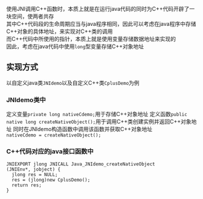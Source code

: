 使用JNI调用C++函数时，本质上就是在运行java代码的同时为C++代码开辟了一块空间，使两者共存   
其中C++代码段的生命周期应当与java程序相同，因此可以考虑在java程序中存储C++对象的具体地址，来实现对C++类的调用  
而C++代码中所使用的指针，本质上就是使用变量存储数据地址来实现的  
因此，考虑在java代码中使用`long`型变量存储C++对象地址  
## 实现方式
以自定义java类`JNIdemo`以及自定义C++类`CplusDemo`为例  
### JNIdemo类中
定义变量`private long nativeCdemo;`用于存储C++对象地址
定义函数`public native long createNativeObject();`用于调用C++类创建实例并返回C++对象地址
同时在JNIdemo构造函数中调用该函数并获取C++对象地址  
`nativeCdemo = createNativeObject();`  
### C++代码对应的java接口函数中
```
JNIEXPORT jlong JNICALL Java_JNIdemo_createNativeObject  
(JNIEnv*, jobject) {  
  jlong res = NULL;  
  res = (jlong)new CplusDemo();  
  return res;  
}
```
